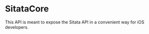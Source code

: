 SitataCore
==========
This API is meant to expose the Sitata API in a convenient way for iOS developers. 




